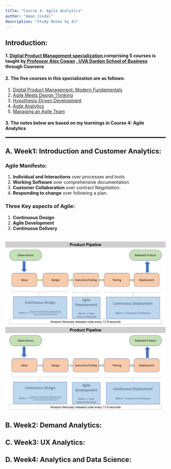 ```yaml
---
title: "Course 4: Agile Analytics"
author: "Aman Jindal"
description: "Study Notes by AJ"
---
```


## Introduction:

#### 1. <a href='https://www.coursera.org/specializations/uva-darden-digital-product-management' target="_blank"> Digital Product Management specialization </a> comprising 5 courses is taught by<a href='https://www.alexandercowan.com/' target="_blank"> Professor Alex Cowan</a> <a href='https://www.darden.virginia.edu/' target="_blank">, UVA Darden School of Business</a> through Coursera

#### 2. The five courses in this specialization are as follows:
   1. <a href='https://www.coursera.org/learn/uva-darden-digital-product-management?specialization=uva-darden-digital-product-management' target="_blank"> Digital Product Management: Modern Fundamentals </a>
   2. <a href='https://www.coursera.org/learn/uva-darden-getting-started-agile?specialization=uva-darden-digital-product-management' target="_blank"> Agile Meets Design Thinking </a>
   3. <a href='https://www.coursera.org/learn/uva-darden-agile-testing?specialization=uva-darden-digital-product-management' target="_blank"> Hypothesis-Driven Development </a>
   4. <a href='https://www.coursera.org/learn/uva-darden-agile-analytics?specialization=uva-darden-digital-product-management' target="_blank"> Agile Analytics </a>
   5. <a href='https://www.coursera.org/learn/uva-darden-agile-team-management?specialization=uva-darden-digital-product-management' target="_blank"> Managing an Agile Team </a>

#### 3. The notes below are based on my learnings in Course 4: Agile Analytics

<hr style="border:.05px solid black">

## A. Week1: Introduction and Customer Analytics:

### Agile Manifesto:
   1. **Individual and Interactions** over processes and tools
   2. **Working Software** over comprehensive documentation
   3. **Customer Collaboration** over contract Negotiation.
   4. **Responding to change** over following a plan.

### Three Key aspects of Agile:
   1. **Continuous Design**
   2. **Agile Development**
   3. **Continuous Delivery**

<br>
<img src='.//Course4_Images/image01.jpg'/>
<br>
<img src='.//Course4_Images/image01.jpg'/>
<br>

###  

## B. Week2: Demand Analytics:

## C. Week3: UX Analytics:

## D. Week4: Analytics and Data Science:
